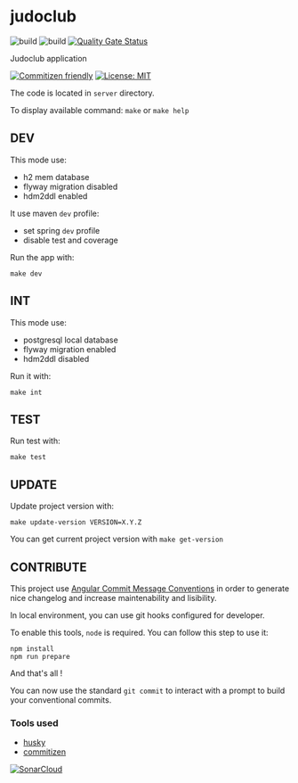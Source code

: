 # judoclub

![build](https://github.com/Thomgrus/judoclub/actions/workflows/build.yml/badge.svg) ![build](https://github.com/Thomgrus/judoclub/actions/workflows/codeql-analysis.yml/badge.svg) [![Quality Gate Status](https://sonarcloud.io/api/project_badges/measure?project=Thomgrus_judoclub&metric=alert_status)](https://sonarcloud.io/summary/new_code?id=Thomgrus_judoclub)

Judoclub application

[![Commitizen friendly](https://img.shields.io/badge/commitizen-friendly-brightgreen.svg)](http://commitizen.github.io/cz-cli/) [![License: MIT](https://img.shields.io/badge/License-MIT-yellow.svg)](https://opensource.org/licenses/MIT)

The code is located in `server` directory.

To display available command: `make` or `make help`

## DEV

This mode use:
* h2 mem database
* flyway migration disabled
* hdm2ddl enabled

It use maven `dev` profile:
* set spring `dev` profile
* disable test and coverage

Run the app with:

```shell
make dev
```

## INT

This mode use:
* postgresql local database
* flyway migration enabled
* hdm2ddl disabled

Run it with:

```shell
make int
```

## TEST

Run test with:

```shell
make test
```

## UPDATE

Update project version with:

```shell
make update-version VERSION=X.Y.Z
```

You can get current project version with `make get-version`

## CONTRIBUTE

This project use [Angular Commit Message Conventions](https://github.com/angular/angular/blob/master/CONTRIBUTING.md#-commit-message-format) in order to generate nice changelog and increase maintenability and lisibility.

In local environment, you can use git hooks configured for developer.

To enable this tools, `node` is required. You can follow this step to use it:

```
npm install
npm run prepare
```

And that's all !

You can now use the standard `git commit` to interact with a prompt to build your conventional commits.

### Tools used

* [husky](https://github.com/typicode/husky)
* [commitizen](https://github.com/commitizen/cz-cli)

[![SonarCloud](https://sonarcloud.io/images/project_badges/sonarcloud-black.svg)](https://sonarcloud.io/summary/new_code?id=Thomgrus_judoclub)